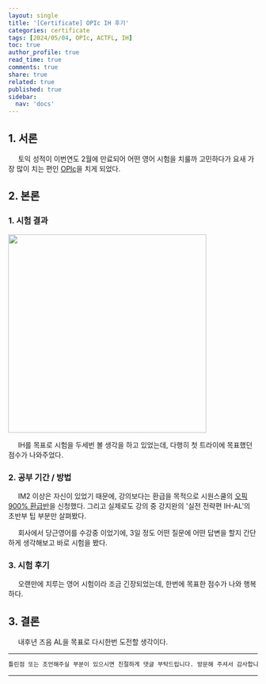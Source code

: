 ```yaml
---
layout: single
title: '[Certificate] OPIc IH 후기'
categories: certificate
tags: [2024/05/04, OPIc, ACTFL, IH]
toc: true
author_profile: true
read_time: true
comments: true
share: true
related: true
published: true
sidebar:
  nav: 'docs'
---
```


## 1. 서론

&nbsp;&nbsp;&nbsp;&nbsp; 토익 성적이 이번연도 2월에 만료되어 어떤 영어 시험을 치룰까 고민하다가 요새 가장 많이 치는 편인 [OPIc](https://www.opic.or.kr/opics/jsp/senior/index.jsp)을 치게 되었다.

## 2. 본론

### 1. 시험 결과

<img src="https://github.com/holeman4110/holeman4110.github.io/assets/124491456/fbc4a3e5-6ad4-46ff-9aca-94d968be77fe" width=400>


&nbsp;&nbsp;&nbsp;&nbsp; IH를 목표로 시험을 두세번 볼 생각을 하고 있었는데, 다행히 첫 트라이에 목표했던 점수가 나와주었다.

### 2. 공부 기간 / 방법

&nbsp;&nbsp;&nbsp;&nbsp; IM2 이상은 자신이 있었기 때문에, 강의보다는 환급을 목적으로 시원스쿨의 [오픽900% 환급반](https://lab.siwonschool.com/?s=event&t=reftopic500)을 신청했다. 그리고 실제로도 강의 중 강지완의 '실전 전략편 IH-AL'의 초반부 팁 부분만 살펴봤다.

&nbsp;&nbsp;&nbsp;&nbsp; 회사에서 당근영어를 수강중 이었기에, 3일 정도 어떤 질문에 어떤 답변을 할지 간단하게 생각해보고 바로 시험을 봤다.

### 3. 시험 후기

&nbsp;&nbsp;&nbsp;&nbsp; 오랜만에 치루는 영어 시험이라 조금 긴장되었는데, 한번에 목표한 점수가 나와 행복하다.

## 3. 결론

&nbsp;&nbsp;&nbsp;&nbsp; 내후년 즈음 AL을 목표로 다시한번 도전할 생각이다.

---

```bash
틀린점 또는 조언해주실 부분이 있으시면 친절하게 댓글 부탁드립니다. 방문해 주셔서 감사합니다 :)
```

---
